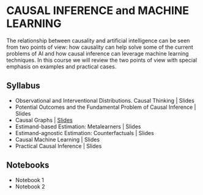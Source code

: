 # CAUSAL INFERENCE and MACHINE LEARNING

The relationship between causality and artificial intelligence can be seen from two points of view: how causality can help solve some of the current problems of AI and how causal inference can leverage machine learning techniques. In this course we will review the two points of view with special emphasis on examples and practical cases.

## Syllabus
+ Observational and Interventional Distributions. Causal Thinking | Slides
+ Potential Outcomes and the Fundamental Problem of Causal Inference | Slides
+ Causal Graphs | [Slides](https://github.com/DataScienceUB/CI-ML/raw/main/slides/3.CausalGraphsOpenBank.pdf)
+ Estimand-based Estimation: Metalearners | Slides
+ Estimand-agnostic Estimation: Counterfactuals | Slides
+ Causal Machine Learning | Slides
+ Practical Causal Inference | Slides

## Notebooks
+ Notebook 1
+ Notebook 2
